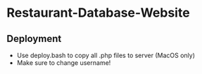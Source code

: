 # Restaurant-Database-Website

## Deployment
- Use deploy.bash to copy all .php files to server (MacOS only)
- Make sure to change username!